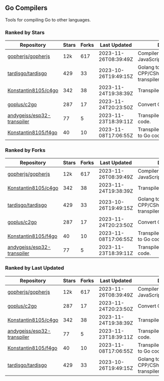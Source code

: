 ## Go Compilers

Tools for compiling Go to other languages.

### Ranked by Stars

| Repository | Stars | Forks | Last Updated | Description | 
|------------|-------|-------|--------------|-------------|
| [gopherjs/gopherjs](https://github.com/gopherjs/gopherjs) | 12k | 617 | 2023-11-26T08:39:49Z |  Compiler from Go to JavaScript. |
| [tardisgo/tardisgo](https://github.com/tardisgo/tardisgo) | 429 | 33 | 2023-10-26T19:49:15Z |  Golang to Haxe to CPP/CSharp/Java/JavaScript transpiler. |
| [Konstantin8105/c4go](https://github.com/Konstantin8105/c4go) | 342 | 38 | 2023-11-24T19:38:39Z |  Transpile C code to Go code. |
| [goplus/c2go](https://github.com/goplus/c2go) | 287 | 17 | 2023-11-24T20:23:50Z |  Convert C code to Go code. |
| [andygeiss/esp32-transpiler](https://github.com/andygeiss/esp32-transpiler) | 77 | 5 | 2023-11-23T18:39:11Z |  Transpile Go into Arduino code. |
| [Konstantin8105/f4go](https://github.com/Konstantin8105/f4go) | 40 | 10 | 2023-11-08T17:06:55Z |  Transpile FORTRAN 77 code to Go code. |

### Ranked by Forks

| Repository | Stars | Forks | Last Updated | Description | 
|------------|-------|-------|--------------|-------------|
| [gopherjs/gopherjs](https://github.com/gopherjs/gopherjs) | 12k | 617 | 2023-11-26T08:39:49Z |  Compiler from Go to JavaScript. |
| [Konstantin8105/c4go](https://github.com/Konstantin8105/c4go) | 342 | 38 | 2023-11-24T19:38:39Z |  Transpile C code to Go code. |
| [tardisgo/tardisgo](https://github.com/tardisgo/tardisgo) | 429 | 33 | 2023-10-26T19:49:15Z |  Golang to Haxe to CPP/CSharp/Java/JavaScript transpiler. |
| [goplus/c2go](https://github.com/goplus/c2go) | 287 | 17 | 2023-11-24T20:23:50Z |  Convert C code to Go code. |
| [Konstantin8105/f4go](https://github.com/Konstantin8105/f4go) | 40 | 10 | 2023-11-08T17:06:55Z |  Transpile FORTRAN 77 code to Go code. |
| [andygeiss/esp32-transpiler](https://github.com/andygeiss/esp32-transpiler) | 77 | 5 | 2023-11-23T18:39:11Z |  Transpile Go into Arduino code. |

### Ranked by Last Updated

| Repository | Stars | Forks | Last Updated | Description | 
|------------|-------|-------|--------------|-------------|
| [gopherjs/gopherjs](https://github.com/gopherjs/gopherjs) | 12k | 617 | 2023-11-26T08:39:49Z |  Compiler from Go to JavaScript. |
| [goplus/c2go](https://github.com/goplus/c2go) | 287 | 17 | 2023-11-24T20:23:50Z |  Convert C code to Go code. |
| [Konstantin8105/c4go](https://github.com/Konstantin8105/c4go) | 342 | 38 | 2023-11-24T19:38:39Z |  Transpile C code to Go code. |
| [andygeiss/esp32-transpiler](https://github.com/andygeiss/esp32-transpiler) | 77 | 5 | 2023-11-23T18:39:11Z |  Transpile Go into Arduino code. |
| [Konstantin8105/f4go](https://github.com/Konstantin8105/f4go) | 40 | 10 | 2023-11-08T17:06:55Z |  Transpile FORTRAN 77 code to Go code. |
| [tardisgo/tardisgo](https://github.com/tardisgo/tardisgo) | 429 | 33 | 2023-10-26T19:49:15Z |  Golang to Haxe to CPP/CSharp/Java/JavaScript transpiler. |

